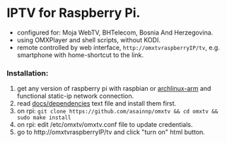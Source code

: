
# IPTV for Raspberry Pi.

* configured for: Moja WebTV, BHTelecom, Bosnia And Herzegovina.
* using OMXPlayer and shell scripts, without KODI.
* remote controlled by web interface, `http://omxtvraspberryIP/tv`, e.g. smartphone with home-shortcut to the link.

### Installation:

1. get any version of raspberry pi with raspbian or [archlinux-arm](https://archlinuxarm.org/platforms/armv7/broadcom/raspberry-pi-2) and functional static-ip network connection.
2. read [docs/dependencies](docs/dependencies) text file and install them first.
3. on rpi: `git clone https://github.com/asainnp/omxtv && cd omxtv && sudo make install`
4. on rpi: edit /etc/omxtv/omxtv.conf file to update credentials.
5. go to http://omxtvraspberryIP/tv and click "turn on" html button.
